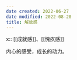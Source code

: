 ```yaml
---
date created: 2022-06-27
date modified: 2022-08-20
title: 解放感
---
```


x:: [[成就感]]、[[愧疚感]]

内心的感受，成长的动力。
